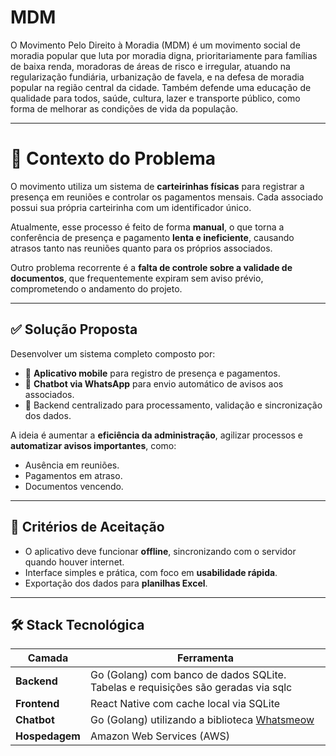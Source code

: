 # MDM 
O Movimento Pelo Direito à Moradia (MDM) é um movimento social de moradia popular que luta por moradia digna, prioritariamente para famílias de baixa renda,
moradoras de áreas de risco e irregular, atuando na regularização fundiária, urbanização de favela, e na defesa de moradia popular na região central da cidade.
Também defende uma educação de qualidade para todos, saúde, cultura, lazer e transporte público, como forma de melhorar as condições de vida da população.

---

# 📌 Contexto do Problema

O movimento utiliza um sistema de **carteirinhas físicas** para registrar a presença em reuniões e controlar os pagamentos mensais. Cada associado possui sua própria carteirinha com um identificador único.

Atualmente, esse processo é feito de forma **manual**, o que torna a conferência de presença e pagamento **lenta e ineficiente**, causando atrasos tanto nas reuniões quanto para os próprios associados.

Outro problema recorrente é a **falta de controle sobre a validade de documentos**, que frequentemente expiram sem aviso prévio, comprometendo o andamento do projeto.

---

## ✅ Solução Proposta

Desenvolver um sistema completo composto por:

- 📱 **Aplicativo mobile** para registro de presença e pagamentos.
- 🤖 **Chatbot via WhatsApp** para envio automático de avisos aos associados.
- 🧠 Backend centralizado para processamento, validação e sincronização dos dados.

A ideia é aumentar a **eficiência da administração**, agilizar processos e **automatizar avisos importantes**, como:
- Ausência em reuniões.
- Pagamentos em atraso.
- Documentos vencendo.

---

## 📌 Critérios de Aceitação

- O aplicativo deve funcionar **offline**, sincronizando com o servidor quando houver internet.
- Interface simples e prática, com foco em **usabilidade rápida**.
- Exportação dos dados para **planilhas Excel**.

---

## 🛠️ Stack Tecnológica

| Camada     | Ferramenta                                 |
|------------|---------------------------------------------|
| **Backend** | Go (Golang) com banco de dados SQLite. Tabelas e requisições são geradas via sqlc |
| **Frontend**| React Native com cache local via SQLite     |
| **Chatbot** | Go (Golang) utilizando a biblioteca [Whatsmeow](https://github.com/tulir/whatsmeow) |
| **Hospedagem** | Amazon Web Services (AWS)                |
